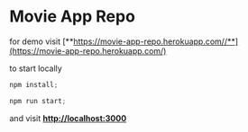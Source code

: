 # Movie App Repo


for demo visit [**https://movie-app-repo.herokuapp.com//**](https://movie-app-repo.herokuapp.com/)

to start locally 

```jsx
npm install; 
```

```jsx
npm run start;
```

and visit **[http://localhost:3000](http://localhost:3000)**
